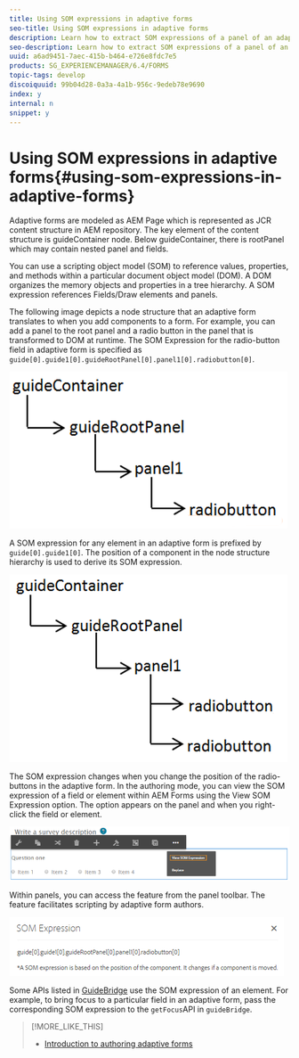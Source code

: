 ```yaml
---
title: Using SOM expressions in adaptive forms
seo-title: Using SOM expressions in adaptive forms
description: Learn how to extract SOM expressions of a panel of an adaptive form.
seo-description: Learn how to extract SOM expressions of a panel of an adaptive form.
uuid: a6ad9451-7aec-415b-b464-e726e8fdc7e5
products: SG_EXPERIENCEMANAGER/6.4/FORMS
topic-tags: develop
discoiquuid: 99b04d28-0a3a-4a1b-956c-9edeb78e9690
index: y
internal: n
snippet: y
---
```


# Using SOM expressions in adaptive forms{#using-som-expressions-in-adaptive-forms}

Adaptive forms are modeled as AEM Page which is represented as JCR content structure in AEM repository. The key element of the content structure is guideContainer node. Below guideContainer, there is rootPanel which may contain nested panel and fields.

You can use a scripting object model (SOM) to reference values, properties, and methods within a particular document object model (DOM). A DOM organizes the memory objects and properties in a tree hierarchy. A SOM expression references Fields/Draw elements and panels.

The following image depicts a node structure that an adaptive form translates to when you add components to a form. For example, you can add a panel to the root panel and a radio button in the panel that is transformed to DOM at runtime. The SOM Expression for the radio-button field in adaptive form is specified as `guide[0].guide1[0].guideRootPanel[0].panel1[0].radiobutton[0]`.

![DOM tree](assets/Hierarchy.png)

A SOM expression for any element in an adaptive form is prefixed by `guide[0].guide1[0]`. The position of a component in the node structure hierarchy is used to derive its SOM expression.

![DOM tree with two radio buttons](assets/Hierarchy_Radio_Button.png)

The SOM expression changes when you change the position of the radio-buttons in the adaptive form. In the authoring mode, you can view the SOM expression of a field or element within AEM Forms using the View SOM Expression option. The option appears on the panel and when you right-click the field or element. 

![Extracting SOM Expressions in an Adaptive form](assets/som-expressions.png)

Within panels, you can access the feature from the panel toolbar. The feature facilitates scripting by adaptive form authors.

![Extracting SOM Expressions using panel toolbar](assets/som-expression.png)

Some APIs listed in [GuideBridge]( http://helpx.adobe.com/aem-forms/6/javascript-api/GuideBridge) use the SOM expression of an element. For example, to bring focus to a particular field in an adaptive form, pass the corresponding SOM expression to the `getFocus`API in `guideBridge`.

>[!MORE_LIKE_THIS]
>
>* [Introduction to authoring adaptive forms](../../forms/using/introduction-forms-authoring.md)
